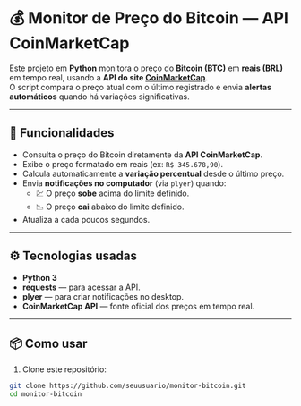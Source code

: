 # 💰 Monitor de Preço do Bitcoin — API CoinMarketCap

Este projeto em **Python** monitora o preço do **Bitcoin (BTC)** em **reais (BRL)** em tempo real, usando a **API do site [CoinMarketCap](https://coinmarketcap.com/)**.  
O script compara o preço atual com o último registrado e envia **alertas automáticos** quando há variações significativas.

---

## 🚀 Funcionalidades
- Consulta o preço do Bitcoin diretamente da **API CoinMarketCap**.  
- Exibe o preço formatado em reais (ex: `R$ 345.678,90`).  
- Calcula automaticamente a **variação percentual** desde o último preço.  
- Envia **notificações no computador** (via `plyer`) quando:
  - 💹 O preço **sobe** acima do limite definido.
  - 📉 O preço **cai** abaixo do limite definido.
- Atualiza a cada poucos segundos.

---

## ⚙️ Tecnologias usadas
- **Python 3**  
- **requests** — para acessar a API.  
- **plyer** — para criar notificações no desktop.  
- **CoinMarketCap API** — fonte oficial dos preços em tempo real.

---

## 📦 Como usar

1. Clone este repositório:
```bash
git clone https://github.com/seuusuario/monitor-bitcoin.git
cd monitor-bitcoin
